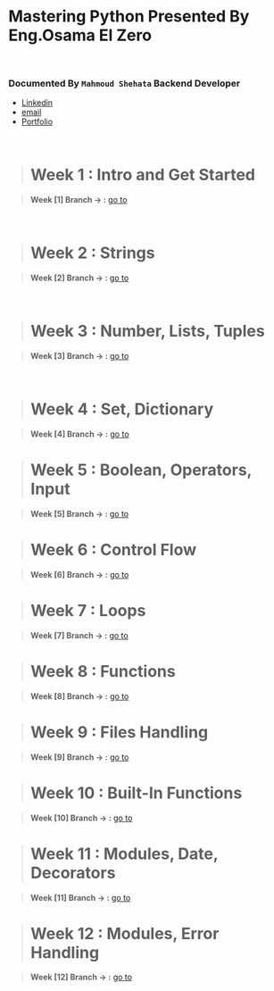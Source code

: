 # Mastering Python Presented By Eng.Osama El Zero

<br>

### Documented By `Mahmoud Shehata` Backend Developer

- [Linkedin](https://www.linkedin.com/in/mahmoud-shehata-muhammed/)
- [email](https://mail.google.com/mail/)
- [Portfolio](https://my-dynamic-portfolio2.herokuapp.com/)

<br>

> # Week 1 : Intro and Get Started

> **Week [1] Branch -> :** [go to](https://github.com/mmshehatta/Python-BootCamp/tree/week_1/week_1)

<br>

> # Week 2 : Strings

> **Week [2] Branch -> :** [go to](https://github.com/mmshehatta/Python-BootCamp/tree/weak_2)

<br/>

> # Week 3 : Number, Lists, Tuples

> **Week [3] Branch -> :** [go to](https://github.com/mmshehatta/Python-BootCamp/tree/week_3/week_3)

<br/>

> # Week 4 : Set, Dictionary

> **Week [4] Branch -> :** [go to](https://github.com/mmshehatta/Python-BootCamp/tree/week_4/week_4)


> # Week 5 : Boolean, Operators, Input

> **Week [5] Branch -> :** [go to](https://github.com/mmshehatta/Python-BootCamp/tree/week_5/week_5)

> # Week 6 : Control Flow

> **Week [6] Branch -> :** [go to](https://github.com/mmshehatta/Python-BootCamp/tree/week_6/week_6)

> # Week 7 : Loops

> **Week [7] Branch -> :** [go to](https://github.com/mmshehatta/Python-BootCamp/tree/week_7/week_7)

> # Week 8 : Functions

> **Week [8] Branch -> :** [go to](https://github.com/mmshehatta/Python-BootCamp/tree/week_8/week_8)

> # Week 9 : Files Handling

> **Week [9] Branch -> :** [go to](https://github.com/mmshehatta/Python-BootCamp/tree/week_9/week_9)

> # Week 10 : Built-In Functions

> **Week [10] Branch -> :** [go to](https://github.com/mmshehatta/Python-BootCamp/tree/week10/week_10)

> # Week 11 : Modules, Date, Decorators

>  **Week [11] Branch -> :** [go to](https://github.com/mmshehatta/Python-BootCamp/tree/week11/week_11)

> # Week 12 : Modules, Error Handling

>  **Week [12] Branch -> :** [go to](https://github.com/mmshehatta/Python-BootCamp/tree/week_12/week_12)
